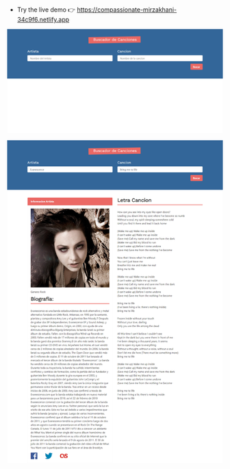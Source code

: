 * Try the live demo 👉 https://compassionate-mirzakhani-34c9f6.netlify.app

![](preview/preview.png)

![](preview/preview2.png)
